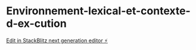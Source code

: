 # Environnement-lexical-et-contexte-d-ex-cution

[Edit in StackBlitz next generation editor ⚡️](https://stackblitz.com/~/github.com/RusselTano/Environnement-lexical-et-contexte-d-ex-cution)